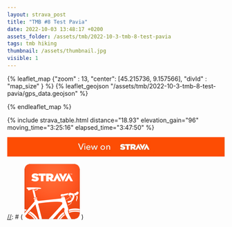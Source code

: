 ```yaml
---
layout: strava_post
title: "TMB #8 Test Pavia"
date: 2022-10-03 13:48:17 +0200
assets_folder: /assets/tmb/2022-10-3-tmb-8-test-pavia
tags: tmb hiking
thumbnail: /assets/thumbnail.jpg
visible: 1
---
```

[//]: # "TMB #8 Test Pavia"


{% leaflet_map {"zoom" : 13,
                  "center": [45.215736, 9.157566],
                 "divId" : "map_size" } %}
    {% leaflet_geojson "/assets/tmb/2022-10-3-tmb-8-test-pavia/gps_data.geojson" %}

{% endleaflet_map %}





{% include strava_table.html distance="18.93" elevation_gain="96" moving_time="3:25:16" elapsed_time="3:47:50" %}

[![](/assets/strava.jpg)](https://www.strava.com/activities/7910103296)



[//]: # ( ![image tooltip here](/assets/image.png) )